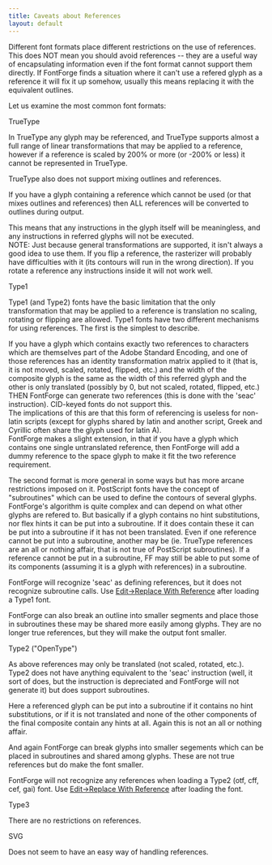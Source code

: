```yaml
---
title: Caveats about References
layout: default
---
```



Different font formats place different restrictions on the use of
references. This does NOT mean you should avoid references -- they are a
useful way of encapsulating information even if the font format cannot
support them directly. If FontForge finds a situation where it can't use
a refered glyph as a reference it will fix it up somehow, usually this
means replacing it with the equivalent outlines.

Let us examine the most common font formats:

TrueType

In TrueType any glyph may be referenced, and TrueType supports almost a
full range of linear transformations that may be applied to a reference,
however if a reference is scaled by 200% or more (or -200% or less) it
cannot be represented in TrueType.

TrueType also does not support mixing outlines and references.

If you have a glyph containing a reference which cannot be used (or that
mixes outlines and references) then ALL references will be converted to
outlines during output.

This means that any instructions in the glyph itself will be
meaningless, and any instructions in referred glyphs will not be
executed.\
 NOTE: Just because general transformations are supported, it isn't
always a good idea to use them. If you flip a reference, the rasterizer
will probably have difficulties with it (its contours will run in the
wrong direction). If you rotate a reference any instructions inside it
will not work well.

Type1

Type1 (and Type2) fonts have the basic limitation that the only
transformation that may be applied to a reference is translation no
scaling, rotating or flipping are allowed. Type1 fonts have two
different mechanisms for using references. The first is the simplest to
describe.

If you have a glyph which contains exactly two references to characters
which are themselves part of the Adobe Standard Encoding, and one of
those references has an identity transformation matrix applied to it
(that is, it is not moved, scaled, rotated, flipped, etc.) and the width
of the composite glyph is the same as the width of this referred glyph
and the other is only translated (possibly by 0, but not scaled,
rotated, flipped, etc.) THEN FontForge can generate two references (this
is done with the 'seac' instruction). CID-keyed fonts do not support
this.\
 The implications of this are that this form of referencing is useless
for non-latin scripts (except for glyphs shared by latin and another
script, Greek and Cyrillic often share the glyph used for latin A).\
 FontForge makes a slight extension, in that if you have a glyph which
contains one single untranslated reference, then FontForge will add a
dummy reference to the space glyph to make it fit the two reference
requirement.

The second format is more general in some ways but has more arcane
restrictions imposed on it. PostScript fonts have the concept of
"subroutines" which can be used to define the contours of several
glyphs. FontForge's algorithm is quite complex and can depend on what
other glyphs are refered to. But basically if a glyph contains no hint
substitutions, nor flex hints it can be put into a subroutine. If it
does contain these it can be put into a subroutine if it has not been
translated. Even if one reference cannot be put into a subroutine,
another may be (ie. TrueType references are an all or nothing affair,
that is not true of PostScript subroutines). If a reference cannot be
put in a subroutine, FF may still be able to put some of its components
(assuming it is a glyph with references) in a subroutine.

FontForge will recognize 'seac' as defining references, but it does not
recognize subroutine calls. Use [Edit-\>Replace With
Reference](editmenu.html#ReplaceRef) after loading a Type1 font.

FontForge can also break an outline into smaller segments and place
those in subroutines these may be shared more easily among glyphs. They
are no longer true references, but they will make the output font
smaller.

Type2 ("OpenType")

As above references may only be translated (not scaled, rotated, etc.).
Type2 does not have anything equivalent to the 'seac' instruction (well,
it sort of does, but the instruction is depreciated and FontForge will
not generate it) but does support subroutines.

Here a referenced glyph can be put into a subroutine if it contains no
hint substitutions, or if it is not translated and none of the other
components of the final composite contain any hints at all. Again this
is not an all or nothing affair.

And again FontForge can break glyphs into smaller segements which can be
placed in subroutines and shared among glyphs. These are not true
references but do make the font smaller.

FontForge will not recognize any references when loading a Type2 (otf,
cff, cef, gai) font. Use [Edit-\>Replace With
Reference](editmenu.html#ReplaceRef) after loading the font.

Type3

There are no restrictions on references.

SVG

Does not seem to have an easy way of handling references.
